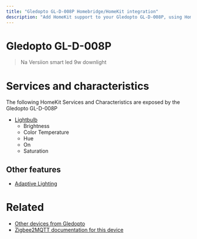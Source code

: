 ```yaml
---
title: "Gledopto GL-D-008P Homebridge/HomeKit integration"
description: "Add HomeKit support to your Gledopto GL-D-008P, using Homebridge, Zigbee2MQTT and homebridge-z2m."
---
```

<!---
This file has been GENERATED using src/docgen/docgen.ts
DO NOT EDIT THIS FILE MANUALLY!
-->
# Gledopto GL-D-008P
> Na Versiion smart led 9w downlight


# Services and characteristics
The following HomeKit Services and Characteristics are exposed by
the Gledopto GL-D-008P

* [Lightbulb](../../light.md)
  * Brightness
  * Color Temperature
  * Hue
  * On
  * Saturation

## Other features
* [Adaptive Lighting](../../light.md)

# Related
* [Other devices from Gledopto](../index.md#gledopto)
* [Zigbee2MQTT documentation for this device](https://www.zigbee2mqtt.io/devices/GL-D-008P.html)